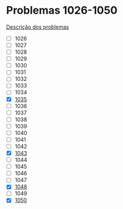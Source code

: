 # Problemas 1026-1050

[Descrição dos problemas](https://www.urionlinejudge.com.br/judge/pt/problems/all?page=2)

  - [ ] 1026
  - [ ] 1027
  - [ ] 1028
  - [ ] 1029
  - [ ] 1030
  - [ ] 1031
  - [ ] 1032
  - [ ] 1033
  - [ ] 1034
  - [X] [1035](1035.poti)
  - [ ] 1036
  - [ ] 1037
  - [ ] 1038
  - [ ] 1039
  - [ ] 1040
  - [ ] 1041
  - [ ] 1042
  - [X] [1043](1043.poti)
  - [ ] 1044
  - [ ] 1045
  - [ ] 1046
  - [ ] 1047
  - [x] [1048](1048.poti)
  - [ ] 1049
  - [x] [1050](1050.poti)
